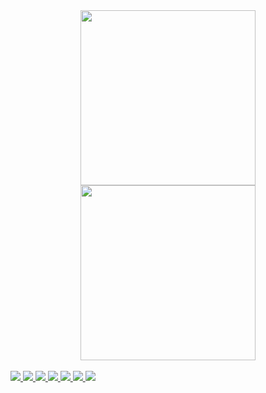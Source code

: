 <div align="center">
  <a href="https://github.com/Dav1dSo">
  <img height="280em" src="https://github-readme-stats.vercel.app/api?username=Dav1dSo&show_icons=true&theme=radical&include_all_commits=true&count_private=true"/>
  <img height="280em" src="https://github-readme-stats.vercel.app/api/top-langs/?username=Dav1dSo&layout=compact&langs_count=7&theme=radical"/>
</div>
<br>
<div>
   <img src="https://img.shields.io/badge/HTML5-E34F26?style=for-the-badge&logo=html5&logoColor=white"> 
   <img src="https://img.shields.io/badge/CSS3-1572B6?style=for-the-badge&logo=css3&logoColor=white"> 
   <img src="https://img.shields.io/badge/JavaScript-F7DF1E?style=for-the-badge&logo=javascript&logoColor=black">
   <img src="https://img.shields.io/badge/React-20232A?style=for-the-badge&logo=react&logoColor=61DAFB"> 
   <img src="https://img.shields.io/badge/Vue.js-35495E?style=for-the-badge&logo=vue.js&logoColor=4FC08D"> 
   <img src="https://img.shields.io/badge/PHP-777BB4?style=for-the-badge&logo=php&logoColor=white">
   <img src="https://img.shields.io/badge/MySQL-00000F?style=for-the-badge&logo=mysql&logoColor=white">
 <div>
  
